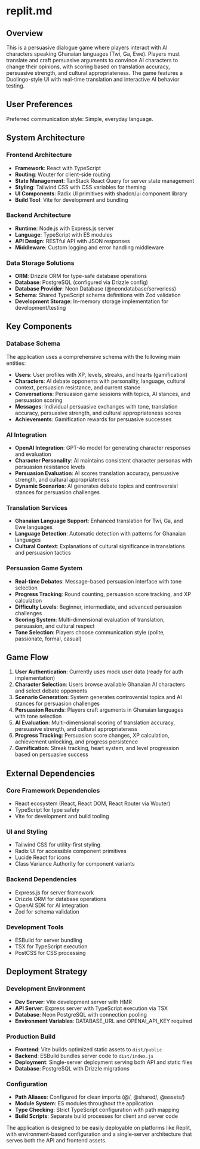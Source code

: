 # replit.md

## Overview

This is a persuasive dialogue game where players interact with AI characters speaking Ghanaian languages (Twi, Ga, Ewe). Players must translate and craft persuasive arguments to convince AI characters to change their opinions, with scoring based on translation accuracy, persuasive strength, and cultural appropriateness. The game features a Duolingo-style UI with real-time translation and interactive AI behavior testing.

## User Preferences

Preferred communication style: Simple, everyday language.

## System Architecture

### Frontend Architecture
- **Framework**: React with TypeScript
- **Routing**: Wouter for client-side routing
- **State Management**: TanStack React Query for server state management
- **Styling**: Tailwind CSS with CSS variables for theming
- **UI Components**: Radix UI primitives with shadcn/ui component library
- **Build Tool**: Vite for development and bundling

### Backend Architecture
- **Runtime**: Node.js with Express.js server
- **Language**: TypeScript with ES modules
- **API Design**: RESTful API with JSON responses
- **Middleware**: Custom logging and error handling middleware

### Data Storage Solutions
- **ORM**: Drizzle ORM for type-safe database operations
- **Database**: PostgreSQL (configured via Drizzle config)
- **Database Provider**: Neon Database (@neondatabase/serverless)
- **Schema**: Shared TypeScript schema definitions with Zod validation
- **Development Storage**: In-memory storage implementation for development/testing

## Key Components

### Database Schema
The application uses a comprehensive schema with the following main entities:
- **Users**: User profiles with XP, levels, streaks, and hearts (gamification)
- **Characters**: AI debate opponents with personality, language, cultural context, persuasion resistance, and current stance
- **Conversations**: Persuasion game sessions with topics, AI stances, and persuasion scoring
- **Messages**: Individual persuasive exchanges with tone, translation accuracy, persuasive strength, and cultural appropriateness scores
- **Achievements**: Gamification rewards for persuasive successes

### AI Integration
- **OpenAI Integration**: GPT-4o model for generating character responses and evaluation
- **Character Personality**: AI maintains consistent character personas with persuasion resistance levels
- **Persuasion Evaluation**: AI scores translation accuracy, persuasive strength, and cultural appropriateness
- **Dynamic Scenarios**: AI generates debate topics and controversial stances for persuasion challenges

### Translation Services
- **Ghanaian Language Support**: Enhanced translation for Twi, Ga, and Ewe languages
- **Language Detection**: Automatic detection with patterns for Ghanaian languages
- **Cultural Context**: Explanations of cultural significance in translations and persuasion tactics

### Persuasion Game System
- **Real-time Debates**: Message-based persuasion interface with tone selection
- **Progress Tracking**: Round counting, persuasion score tracking, and XP calculation
- **Difficulty Levels**: Beginner, intermediate, and advanced persuasion challenges
- **Scoring System**: Multi-dimensional evaluation of translation, persuasion, and cultural respect
- **Tone Selection**: Players choose communication style (polite, passionate, formal, casual)

## Game Flow

1. **User Authentication**: Currently uses mock user data (ready for auth implementation)
2. **Character Selection**: Users browse available Ghanaian AI characters and select debate opponents
3. **Scenario Generation**: System generates controversial topics and AI stances for persuasion challenges
4. **Persuasion Rounds**: Players craft arguments in Ghanaian languages with tone selection
5. **AI Evaluation**: Multi-dimensional scoring of translation accuracy, persuasive strength, and cultural appropriateness
6. **Progress Tracking**: Persuasion score changes, XP calculation, achievement unlocking, and progress persistence
7. **Gamification**: Streak tracking, heart system, and level progression based on persuasive success

## External Dependencies

### Core Framework Dependencies
- React ecosystem (React, React DOM, React Router via Wouter)
- TypeScript for type safety
- Vite for development and build tooling

### UI and Styling
- Tailwind CSS for utility-first styling
- Radix UI for accessible component primitives
- Lucide React for icons
- Class Variance Authority for component variants

### Backend Dependencies
- Express.js for server framework
- Drizzle ORM for database operations
- OpenAI SDK for AI integration
- Zod for schema validation

### Development Tools
- ESBuild for server bundling
- TSX for TypeScript execution
- PostCSS for CSS processing

## Deployment Strategy

### Development Environment
- **Dev Server**: Vite development server with HMR
- **API Server**: Express server with TypeScript execution via TSX
- **Database**: Neon PostgreSQL with connection pooling
- **Environment Variables**: DATABASE_URL and OPENAI_API_KEY required

### Production Build
- **Frontend**: Vite builds optimized static assets to `dist/public`
- **Backend**: ESBuild bundles server code to `dist/index.js`
- **Deployment**: Single-server deployment serving both API and static files
- **Database**: PostgreSQL with Drizzle migrations

### Configuration
- **Path Aliases**: Configured for clean imports (@/, @shared/, @assets/)
- **Module System**: ES modules throughout the application
- **Type Checking**: Strict TypeScript configuration with path mapping
- **Build Scripts**: Separate build processes for client and server code

The application is designed to be easily deployable on platforms like Replit, with environment-based configuration and a single-server architecture that serves both the API and frontend assets.